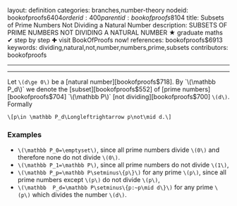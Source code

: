 layout: definition
categories: branches,number-theory
nodeid: bookofproofs$6404
orderid: 400
parentid: bookofproofs$8104
title: Subsets of Prime Numbers Not Dividing a Natural Number
description: SUBSETS OF PRIME NUMBERS NOT DIVIDING A NATURAL NUMBER &#9733; graduate maths &#10004; step by step &#10010; visit BookOfProofs now!
references: bookofproofs$6913
keywords: dividing,natural,not,number,numbers,prime,subsets
contributors: bookofproofs

---


---

Let `\(d\ge 0\)` be a [natural number][bookofproofs$718]. By `\(\mathbb P_d\)` we denote the [subset][bookofproofs$552] of [prime numbers][bookofproofs$704] `\(\mathbb P\)` [not dividing][bookofproofs$700] `\(d\)`. Formally

`\[p\in \mathbb P_d\Longleftrightarrow p\not\mid d.\]`

### Examples

* `\(\mathbb P_0=\emptyset\)`, since all prime numbers divide `\(0\)` and therefore none do not divide `\(0\)`.
* `\(\mathbb P_1=\mathbb P\)`, since all prime numbers do not divide `\(1\)`,
* `\(\mathbb P_p=\mathbb P\setminus\{p\}\)` for any prime `\(p\)`, since all prime numbers except `\(p\)` do not divide `\(p\)`,
* `\(\mathbb  P_d=\mathbb P\setminus\{p:~p\mid d\}\)` for any prime `\(p\)` which divides the number `\(d\)`.
